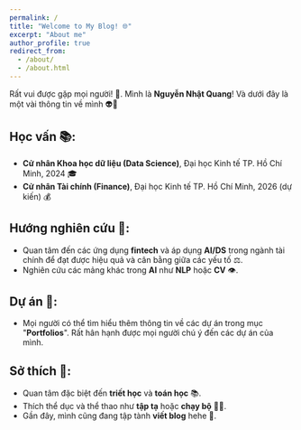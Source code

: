 ```yaml
---
permalink: /
title: "Welcome to My Blog! 🌐"
excerpt: "About me"
author_profile: true
redirect_from: 
  - /about/
  - /about.html
---
```


Rất vui được gặp mọi người! 👋. Mình là **Nguyễn Nhật Quang**! Và dưới đây là một vài thông tin về mình 👽🤪

## Học vấn 📚:
* **Cử nhân Khoa học dữ liệu (Data Science)**, Đại học Kinh tế TP. Hồ Chí Minh, 2024 🎓
* **Cử nhân Tài chính (Finance)**, Đại học Kinh tế TP. Hồ Chí Minh, 2026 (dự kiến) 💰

## Hướng nghiên cứu 🧠:
* Quan tâm đến các ứng dụng **fintech** và áp dụng **AI/DS** trong ngành tài chính để đạt được hiệu quả và cân bằng giữa các yếu tố ⚖️.
* Nghiên cứu các mảng khác trong **AI** như **NLP** hoặc **CV** 👁️.

## Dự án 🚀:
* Mọi người có thể tìm hiểu thêm thông tin về các dự án trong mục "**Portfolios**". Rất hân hạnh được mọi người chú ý đến các dự án của mình.

## Sở thích 🌟:
* Quan tâm đặc biệt đến **triết học** và **toán học** 📚.
* Thích thể dục và thể thao như **tập tạ** hoặc **chạy bộ** 🏋️‍♂️.
* Gần đây, mình cũng đang tập tành **viết blog** hehe 📝.



